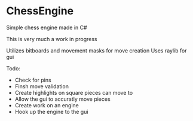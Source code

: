 # ChessEngine
Simple chess engine made in C#


This is very much a work in progress

Utilizes bitboards and movement masks for move creation
Uses raylib for gui

Todo:
- Check for pins
- Finsh move validation
- Create highlights on square pieces can move to
- Allow the gui to accuratly move pieces
- Create work on an engine
- Hook up the engine to the gui
